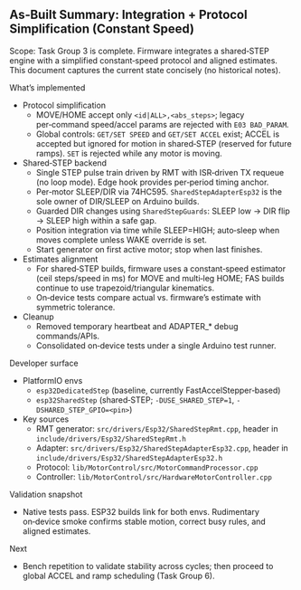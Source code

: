## As‑Built Summary: Integration + Protocol Simplification (Constant Speed)

Scope: Task Group 3 is complete. Firmware integrates a shared‑STEP engine with a simplified constant‑speed protocol and aligned estimates. This document captures the current state concisely (no historical notes).

What’s implemented
- Protocol simplification
  - MOVE/HOME accept only `<id|ALL>,<abs_steps>`; legacy per‑command speed/accel params are rejected with `E03 BAD_PARAM`.
  - Global controls: `GET/SET SPEED` and `GET/SET ACCEL` exist; ACCEL is accepted but ignored for motion in shared‑STEP (reserved for future ramps). `SET` is rejected while any motor is moving.
- Shared‑STEP backend
  - Single STEP pulse train driven by RMT with ISR‑driven TX requeue (no loop mode). Edge hook provides per‑period timing anchor.
  - Per‑motor SLEEP/DIR via 74HC595. `SharedStepAdapterEsp32` is the sole owner of DIR/SLEEP on Arduino builds.
  - Guarded DIR changes using `SharedStepGuards`: SLEEP low → DIR flip → SLEEP high within a safe gap.
  - Position integration via time while SLEEP=HIGH; auto‑sleep when moves complete unless WAKE override is set.
  - Start generator on first active motor; stop when last finishes.
- Estimates alignment
  - For shared‑STEP builds, firmware uses a constant‑speed estimator (ceil steps/speed in ms) for MOVE and multi‑leg HOME; FAS builds continue to use trapezoid/triangular kinematics.
  - On‑device tests compare actual vs. firmware’s estimate with symmetric tolerance.
- Cleanup
  - Removed temporary heartbeat and ADAPTER_* debug commands/APIs.
  - Consolidated on‑device tests under a single Arduino test runner.

Developer surface
- PlatformIO envs
  - `esp32DedicatedStep` (baseline, currently FastAccelStepper‑based)
  - `esp32SharedStep` (shared‑STEP; `-DUSE_SHARED_STEP=1`, `-DSHARED_STEP_GPIO=<pin>`)
- Key sources
  - RMT generator: `src/drivers/Esp32/SharedStepRmt.cpp`, header in `include/drivers/Esp32/SharedStepRmt.h`
  - Adapter: `src/drivers/Esp32/SharedStepAdapterEsp32.cpp`, header in `include/drivers/Esp32/SharedStepAdapterEsp32.h`
  - Protocol: `lib/MotorControl/src/MotorCommandProcessor.cpp`
  - Controller: `lib/MotorControl/src/HardwareMotorController.cpp`

Validation snapshot
- Native tests pass. ESP32 builds link for both envs. Rudimentary on‑device smoke confirms stable motion, correct busy rules, and aligned estimates.

Next
- Bench repetition to validate stability across cycles; then proceed to global ACCEL and ramp scheduling (Task Group 6).
